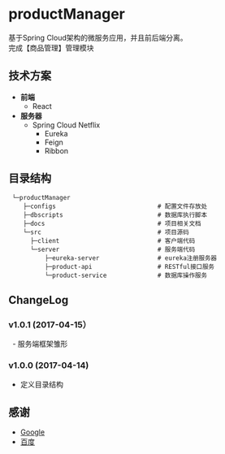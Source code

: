 # productManager  
  基于Spring Cloud架构的微服务应用，并且前后端分离。  
  完成【商品管理】管理模块  

## 技术方案
  - **前端**
    - React
  - **服务器**
    - Spring Cloud Netflix
      - Eureka
      - Feign
      - Ribbon
## 目录结构
```text
 └─productManager
    ├─configs                            # 配置文件存放处
    ├─dbscripts                          # 数据库执行脚本
    ├─docs                               # 项目相关文档
    └─src                                # 项目源码
      ├─client                           # 客户端代码
      └─server                           # 服务端代码
          ├─eureka-server                # eureka注册服务器
          ├─product-api                  # RESTful接口服务
          └─product-service              # 数据库操作服务
```
## ChangeLog
### v1.0.1 (2017-04-15）
   - 服务端框架雏形
### v1.0.0 (2017-04-14)
   - 定义目录结构

## 感谢
- [Google](https://www.google.com)
- [百度](https://www.baidu.com)     
